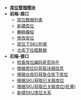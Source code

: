 - [**库位管理模块**](modules/aukey-warehouse-locator/main)
- **前端-接口**
    - [库位数据列表](modules/aukey-warehouse-locator/warehouse_locator_list)
    - [新建库位](modules/aukey-warehouse-locator/create_warehouse_locator)
    - [~~删除库位~~](modules/aukey-warehouse-locator/remove_warehouse_locator)
    - [修改库位](modules/aukey-warehouse-locator/update_warehouse_locator)
    - [库位下SKU列表](modules/aukey-warehouse-locator/warehouse_locator_sku_list)
    - [仓库下拉框数据](modules/aukey-warehouse-locator/warehouse_list)
- **后端-接口**
    - [检查库位编码是否存在](modules/aukey-warehouse-locator/warehouse_locator_code_exists)
    - [根据库位ID获取详细信息](modules/aukey-warehouse-locator/get_warehouse_locator_des_by_ids)
    - [根据仓库ID获取仓库下库位](modules/aukey-warehouse-locator/get_warehouse_locators_by_warehouse_id)
    - [根据SKU获取已关联库位](modules/aukey-warehouse-locator/get_warehouse_locator_by_sku)
    - [根据SKU获取已关联库位(批量)](modules/aukey-warehouse-locator/get_warehouse_locator_by_sku_batch)
    - [新增SKU库位关系](modules/aukey-warehouse-locator/create_warehouse_locator_sku_assoc)
